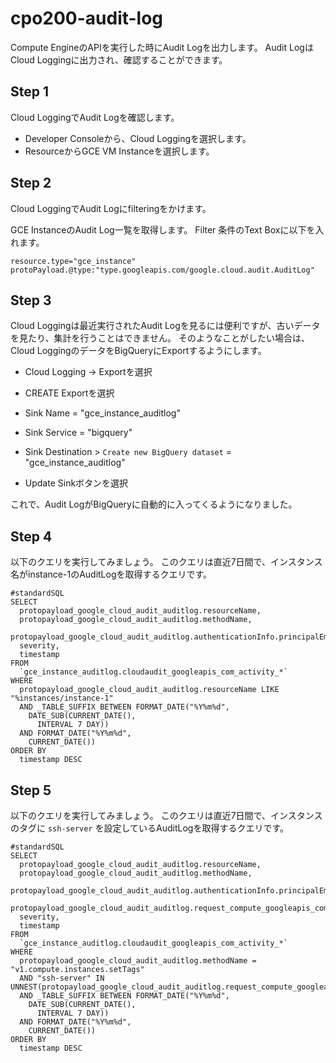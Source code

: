 # cpo200-audit-log

Compute EngineのAPIを実行した時にAudit Logを出力します。
Audit LogはCloud Loggingに出力され、確認することができます。

## Step 1

Cloud LoggingでAudit Logを確認します。

* Developer Consoleから、Cloud Loggingを選択します。
* ResourceからGCE VM Instanceを選択します。

## Step 2

Cloud LoggingでAudit Logにfilteringをかけます。

GCE InstanceのAudit Log一覧を取得します。
Filter 条件のText Boxに以下を入れます。

```
resource.type="gce_instance"
protoPayload.@type:"type.googleapis.com/google.cloud.audit.AuditLog"
```

## Step 3

Cloud Loggingは最近実行されたAudit Logを見るには便利ですが、古いデータを見たり、集計を行うことはできません。
そのようなことがしたい場合は、Cloud LoggingのデータをBigQueryにExportするようにします。

* Cloud Logging -> Exportを選択
* CREATE Exportを選択

* Sink Name = "gce_instance_auditlog"
* Sink Service = "bigquery"
* Sink Destination > `Create new BigQuery dataset` = "gce_instance_auditlog"
* Update Sinkボタンを選択

これで、Audit LogがBigQueryに自動的に入ってくるようになりました。

## Step 4

以下のクエリを実行してみましょう。
このクエリは直近7日間で、インスタンス名がinstance-1のAuditLogを取得するクエリです。

```
#standardSQL
SELECT
  protopayload_google_cloud_audit_auditlog.resourceName,
  protopayload_google_cloud_audit_auditlog.methodName,
  protopayload_google_cloud_audit_auditlog.authenticationInfo.principalEmail,
  severity,
  timestamp
FROM
  `gce_instance_auditlog.cloudaudit_googleapis_com_activity_*`
WHERE
  protopayload_google_cloud_audit_auditlog.resourceName LIKE "%instances/instance-1"
  AND _TABLE_SUFFIX BETWEEN FORMAT_DATE("%Y%m%d",
    DATE_SUB(CURRENT_DATE(),
      INTERVAL 7 DAY))
  AND FORMAT_DATE("%Y%m%d",
    CURRENT_DATE())
ORDER BY
  timestamp DESC
```

## Step 5

以下のクエリを実行してみましょう。
このクエリは直近7日間で、インスタンスのタグに `ssh-server` を設定しているAuditLogを取得するクエリです。
```
#standardSQL
SELECT
  protopayload_google_cloud_audit_auditlog.resourceName,
  protopayload_google_cloud_audit_auditlog.methodName,
  protopayload_google_cloud_audit_auditlog.authenticationInfo.principalEmail,
  protopayload_google_cloud_audit_auditlog.request_compute_googleapis_com_compute_instances_settags.tags,
  severity,
  timestamp
FROM
  `gce_instance_auditlog.cloudaudit_googleapis_com_activity_*`
WHERE
  protopayload_google_cloud_audit_auditlog.methodName = "v1.compute.instances.setTags"
  AND "ssh-server" IN UNNEST(protopayload_google_cloud_audit_auditlog.request_compute_googleapis_com_compute_instances_settags.tags)
  AND _TABLE_SUFFIX BETWEEN FORMAT_DATE("%Y%m%d",
    DATE_SUB(CURRENT_DATE(),
      INTERVAL 7 DAY))
  AND FORMAT_DATE("%Y%m%d",
    CURRENT_DATE())
ORDER BY
  timestamp DESC
```
